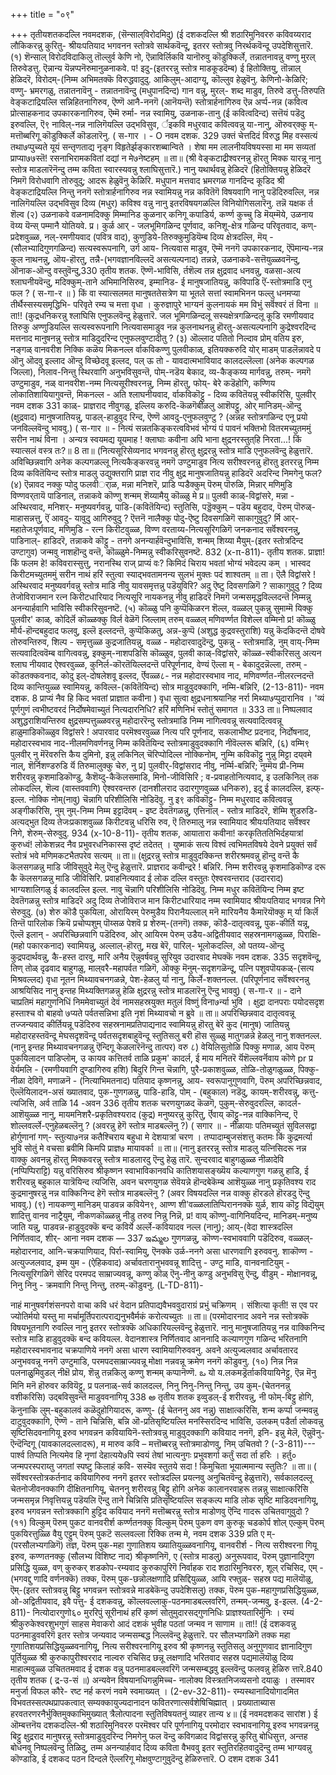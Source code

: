 +++
title = "०९"

+++
तृतीयशतकदल्लि नवमदशक, 
(सॆन्साल्‌विरोदमिदु) 
(ई दशकदल्लि श्री शठारिमुनिवररु कविवय्यराद लौकिकरन्नु कुरितु- श्रीयःपतियाद भगवनन स्तोत्रवे सार्थकवॆन्दू, इतरर स्तोत्रवु निरर्थकवॆन्दू उपदेशिसुत्तारॆ. 
(१) शॆन्साल् विरोदविदाकिलु तॊल्लुर्व 
केणि नो, 
ऎन्नाविर्लिकवि यानॊरुव‌ु कॊडुक्किर्ले, तन्नातनावन्नु वण्णु मुरल् तिरुवेडत्तु. ऎन्नान्य यॆन्नप्पनॆरुमानुळनाकवे. 
प! इदु-(इतररन्नु स्तोत्र माडकूडदॆम्ब) ई हितोक्तियु, तॊन्नाल् हेळिदरॆ, विरोदम्-(निम्म अभिमतक्कॆ विरुद्धवादुदु. आकिलुम्-आदाग्यू, कॊल्लुव हेळुवॆनु. केणिनो-केळिरि; वण्णु- भ्रमरगळु, तन्नातनावॆनु - तन्नातनावॆन्दु (मधुपानदिन्द) गान वन्नु, मुरल्- शब्द माडुव, तिरुवे डत्तु-तिरुपति वेङ्कटाद्रियल्लि सन्निहितनागिरुव, ऎण्णॆ आनै-ननगॆ (आनॆयन्तॆ) स्तोत्रार्हनागिरुव ऎन्न अर्प्प-नन्न (कवित्व प्रोत्साहकनाद उपकारकनागिरुव, ऎम्मॆ रुर्मा- नन्न स्वामियु, उळनाक-तानु (ई कवित्वदिन्द) सत्तॆयं पडॆदु इरुवल्लि, ऎ९ नाविल्-नन्न नालिगॆयल्लि उद्भविसुव, र्इकवि मधुरवाद कवित्ववन्नु या-नानु, ऒरुवर्‌क्कु म्-मत्तॊब्बरिगू कॊडुक्किर्ले कॊडलारॆनु. 
( स-गार । - 
O 
नवम दशक. 
329 
उक्तं चेत्तदिदं विरुद्ध मिह वस्सत्यं तथा७प्पुच्यते यूयं सन्तृणताद्य नृङ्ग विहृतेर्झङ्कारशब्बान्विते । शेषा मम लालनीयविषयस्सा मा मम सव्यतां प्राप्या७७स्तॆ! रसनाभिरामकवितां दद्यां न मे७नेष्टहम् ॥ 
ता॥ (श्री वेङ्कटाद्रीश्वरनन्नु हॊरतु मिक्क यारन्नू नानु स्तोत्र माडलारॆनॆन्दु तम्म कविता स्वारस्यवन्नु श्लाघिसुत्तारॆ.) नानु यथार्थवन्नु हेळिदरॆ (हितोक्तियन्नु हेळिदरॆ निमगॆ विरोधवागि तोरुवुदु; आदरू हेळुवॆनु केळिरि. मधुपान मत्तवाद भ्रमरगळ गानदिन्द कूडिद श्री वेङ्कटाद्रियल्लि निन्तु ननगॆ स्तोत्रार्हनागिरुव नन्न स्वामियन्नु नन्न कवितॆगॆ विषयवागि नानु पडॆदिरुवल्लि, नन्न नालिगॆयल्लि उद्भविसुव दिव्य (मधुर) कविश्व वन्नु नानु इतरविषयगळल्लि विनियोगिसलारॆनु. 
तन्नॆ यक्षक र्त शॆल्व 
(२) उळनाकवे 
वळनामदिक्कु मिम्मानिड 
कुळनार् कनिगू 
कपाडिर्य, 
कर्ण्ण कुच्चु डि 
मॆय्‌म्मॆये, 
उळनाय वॆय्य यॆन्स्‌ पम्मानै 
योतियवे. 
प्र। कुर्ळ आर् - जलभूमिगळिन्द पूर्णवाद, कनिशू-क्षेत्र गळिन्द परिवृतवाद, कण्-प्रदेशवुळ्ळ, नल्-रमणीयवाद (पवित्र वाद), कुणुडिये-तिरुक्कुमुडियॆम्ब दिव्य क्षेत्रदल्लि, मॆय् 
-(सौलभ्यादिगुणगळिन्द) सत्यस्वरूपनागि, उर्ग आय- नित्यवास माडुव, ऎम्मॆ ननगॆ उपकारकनाद, ऎपॆमान्य-नन्न कुल नाथनन्नु, ऒय-हॊरतु, तन्नै-(भगवज्ञानविल्लदॆ असत्यल्पनाद) तन्नन्ने, उळनाकवे-सत्तॆयुळ्ळवनॆन्दु, ऒनाक-ऒन्दु वस्तुवॆन्दु,330 
तृतीय शतक. 
ऎण्णॆ-भाविसि, र्तशॆल्व तन्न क्षुद्रवाद धनवन्नु, वळसा-अत्य श्लाघनीयवॆन्दु, मदिक्कुम्-ताने अभिमानिसिरुव, इम्मानिड- ई मानुषजातियन्नु, कविपाडि ऎं-स्तोत्रमाडि एनु फल ? 
( स-गा-र ॥ ) 
किं वा स्यात्सलमत मानुषततेसत्रेण या भूतले सत्तां स्वामभिनन फल्लु धनमप्या 
तीर्थैस्सस्यसमृद्धिभि- परिवृते रम्य 
च मत्ता वृधा । 
कुरुज्ञापुरे 
भाग्यनं कुलनायकं मम विभुं सर्वॆश्वरं तं विना ॥ 
ता!! (कुद्रधनिकरन्नु श्लाघिसि एनुफलवॆन्दु हेळुत्तारॆ. जल भूमिगळिन्दलू सस्यक्षेत्रगळिन्दलू कूडि रमणीयवाद तिरुकु अण्णुडियल्लि सत्यस्वरूपनागि नित्यवासमाडुव नन्न कुलनाथनन्नु हॊरतु-असत्यल्पनागि कुद्रेश्वरदिन्द मत्तनाद मानुषनन्नु स्तोत्र माडिदुदरिन्द एनुफलवुण्टादीतु ? 
(३) ऒल्लाद पतितो निल्दाव प्रोम् वतिय इरु, नङ्गळ् वानवरीश निक्कि 
कळॆय मिकनल्ल र्वाकविकण्णु पुलवी‌काळ्, इतियक्करुदि योर् माडम् पाडलॆन्नावदे 
प ऒनु ऒदवु इल्लाद ऒन्दु विच्छेदवू इल्लद, पल् ऊ तो - यावदात्मभावियाद कालदल्लॆल्ला (अनेक कल्पगळ जिल्ला), निलाव-निन्तु स्थिरवागि अनुभविसुवन्तॆ, पोम्-नडॆय बेकाद, 
व्य-कैङ्कय्य मार्गवन्नु, तरुम्- नमगॆ उण्टुमाडुव, नळ् वानवरीश-नम्म नित्यसूरीश्वरनन्नु, निम्म हॊरतु, फोय्- बेरे कडॆहोगि, कण्णिय लोकातिशायियागुवन्तॆ, मिकनल्ल - अति श्लाघनीयवाद, र्वाकविकॊट्टु - दिव्य कवितॆयन्नु स्वीकरिसि, पुलवीर् 
नवम दशक 
331 
काळ्- प्राज्ञराद नीवुगळु, इल्लिय करुदि-कॆळगॆबीळलु आशॆपट्टु, ओर् मानिडम्-ऒन्दु (क्षुद्रवाद) मानुषजातियन्नु, पाडल्-हाडुवुद रिन्द, ऎण्णॆ आवदु-एनुफलवुण्टु ? (अन्नह स्तोत्रगळिन्द एनू प्रयो जनविल्लवॆन्दु भाववु.) 
( स-गार ॥ - 
नित्यं सन्नतकिङ्करत्वविभवं भोग्यं पं पावनं 
भक्तिभो वितरमच्युतममुं सरीन नाथं विना । अन्यत्र स्वयमद्य यूयमाह ! क्लाघाः कवीना अपि भाना क्षुद्रनरस्तुत्‌हि निरता...! किं स्यात्सलं वस्त्र तः?॥ 
8 
ता॥ (नित्यसूरिसेव्यनाद भगवनन्नु हॊरतु क्षुद्ररन्नु स्तोत्र माडि एनुफलवॆन्दु हेळुत्तारॆ. अविच्छिन्नवागि अनेक कल्पगळल्लू नित्यकैङ्करवन्नु नमगॆ उण्टुमाडुव नित्य सरीश्वरनन्नु हॊरतु इतररन्नु निम्म दिव्य कवितॆयिन्द स्तोत्र माडलु उद्युक्तरागि प्राज्ञ राद नीवु क्षुद्र मानुषजातियन्नु हाडिदरॆ अदरिन्द निमगेनु फल? (४) ऎन्नावद नक्कु प्पोदु फलवीर्‌ाळ, मन्ना मनिशरॆ, प्राडि प्पडैक्कुम् पॆरुम् पॊरुळि, मिन्नार् मणिमुडि विण्णवर्‌तायॆ पाडिनाल्, तन्नाकवे कॊण्णु शन्मम् शॆय्यामैयु 
कॊळ्ळु मे 
प्र॥ पुलवी‌ काळ्-विद्वांसरे, मन्ना - अस्थिरवाद, मनिशर्- मनुष्यवर्गवन्नु, पाडि-(कवितॆयिन्द) स्तुतिसि, पड्डॆक्कुम् – पडॆय बहुदाद, पॆरुम् पॊरुळ्-माहासन्नत्तु, ऎं आवदु- यावुदु आगिरुवुदु ? ऎत्तनॆ नालैक्कु पोदु-ऎष्टु दिवसगळिगॆ साकागुवुदु? र्मि आर्-महातेजःपूर्णवाद, मणिमुडि - रत्न किरीटवुळ्ळ, विण्ण वरताय्य-नित्यसूरिगळिगॆ जनकनाद सर्वॆश्वरनन्नु, पाडिनाल्- हाडिदरॆ, तन्नाकवे कॊट्टु - तनगे अनन्यार्हवॆन्दुभाविसि, शन्मम् शिय्या मैयुम्-(इतर स्तोत्रदिन्द उण्टागुव) जन्मवु नाशहॊन्दु वन्तॆ, कॊळ्ळुमे-निम्मन्नु स्वीकरिसुवनष्टॆ. 
832 
(x-π-811)- 
तृतीय शतक. 
प्राज्ञा! किं फलम हे! कविवरास्सुत्तु, नरानस्थि राज् प्राप्यं वः? किमिदं चिराय भवतां भोग्यं भवेदल्प कम् । 
भास्वद किरीटमच्युतममुं सरीन नाथं हरिं स्तुत्वा स्याद्भवतामनन्य सुलभं मुक्तः पदं शाश्वतम् ॥ 
ता। ऎलै विद्वांसरे ! अस्थिरवाद मनुष्यवर्गवन्नु स्तोत्र माडि नीवु यावसमृत्तन्नु पडॆयुविरि? अदु ऎष्टु दिवसगळिगॆ 
? साकागुवुदु ? दिव्य तेजोविराजमान रत्न किरीटधारियाद नित्यसूरि नायकनन्नु नीवु हाडिदरॆ निमगॆ जन्मसमृद्धविल्लदन्तॆ निम्मन्नु अनन्यार्हवागि भाविसि स्वीकरिसुवनष्टॆ. 
(५) कॊळ्ळु 
पनि कुप्पॆकिळरन शॆल्ल, 
वळ्ळल् पुकन्नु सुमाम्मॆ यिक्कु 
पुलवीर' काळ्, 
कोदिर्लॆ 
कॊळ्ळक्कु विर्ल वेळॆगॆ जिल्लाम् तरुम् 
वळ्ळल् मणिवर्ण्णत 
विशेल्ल वम्मिनो 
प्र! कॊळ्ळु मौर्य-हॊन्दबहुदाद फलवु, इल्लॆ इल्लदन्तॆ, कुप्पॆकिळ‌तु, अन्न-कुप्पॆ (अशुद्ध कुद्रवस्तुराशि) यन्नु कॆदकिदन्तॆ दोषवे तोरुवन्तिरुव, शिल्प - समृत्तुळ्ळ कुद्रजातियन्नु, वळ्ळ - महोदारवादुदॆन्दु, पुकन्नु - स्तोत्रमाडि, नुम् वाय्-निम्म सत्यवादित्ववॆम्ब वागित्ववन्नु, इक्कुम्-नाशपडिसि कॊळ्ळुव, पुलवी‌ काळ्-विद्वांसरे, कॊळ्ळ-स्वीकरिसलु अत्यन श्लाघ नीयवाद ऐश्वरवुळ्ळ, कुनिर्ल-कॊरतॆयिल्लदन्तॆ परिपूर्णनाद, वेण्यं ऎल्ला म् - बेकादुदन्नॆल्ला, तरुम् - कॊडतक्कवनाद, कोदु इल्-दोषलेशवू इल्लद, र्ऎवळ्ळ८- नन्न महोदारस्वभाव नाद, मणिवर्ण्णत-नीलरत्नदन्तॆ दिव्य कान्तियुळ्ळ स्वामियन्नु, कविल्ल-(कवितॆयिन्द) सोत्र माडुवुदक्कागि, नम्मि-बन्निरि, 
(2-13-811)- 
नवम दशक. 
8 
प्राप्यं नैव हि किद भवतां प्राज्ञात कवीना ) वृधा सुत्वा क्षुद्रधनाश्रयानिह नर्रा मिथ्या७प्पुदारानिव । 'व्यं पूर्णगुणं त्वभीष्टवरदं निर्दोषमेवाच्युतं नित्यदारनिधि? हरिं मणिनिभं स्तोतुं समागत ॥ 
333 
ता॥ निष्पलवाद अशुद्धराशियन्तिरुव क्षुद्रसम्पत्तुळ्ळवरन्नु महोदाररॆन्दु स्तोत्रमाडि निम्म नागित्ववन्नू सत्यवादित्ववन्नू हाळुमाडिकॊळ्ळुव विद्वांसरे ! अपारवाद परमॆश्वरवुळ्ळ नित्य परि पूर्णनाद, सकलाभीष्ट प्रदनाद, निर्दोषनाद, महोदारस्वभाव नाद-नीलमणिवर्णनन्नु निम्म कवितॆयिन्द स्तोत्रमाडुवुदक्कागि नीवॆल्लरू बन्निरि, 
(६) वम्मि९ पुलवीर् नु मॆरॆवरुत्ति कैय 
दु‍मिनो, 
इन्नु लकिनिल् चॆरिप्पोदिल्ल नोक्किनोम्, नुम्मि कविकॊट्टु नुन्नु मिट्टा दय्‌वमे 
नाल्, 
शॆर्निशण्डरुडि र्यॆ तिरुमालुक्कु चेरु, 
नु प्र] पुलवीर्-विद्वांसराद नीवु, नर्म्मि-बन्निरि; नुम्मॆय प्री-निम्म शरीरवन्नु कृशमाडिकॊण्डु, कैशॆय्दु-कैकॆलसमाडि, मिनो-जीविसिरि ; व-प्रवाहतोनित्यवाद, इ उलकिनिल् तक लोकदल्लि, शॆल्व‌ (वास्तववागि) ऐश्वरवन्तरु (दानशीलराद उदारगुणवुळ्ळ धनिकरु), इदु ई कालदल्लि, इल्फ्-इल्ल. नोक्कि नोम्(नावु) चॆन्नागि परिशीलिसि नोडिदॆवु. नु इ९ कविकॊट्टु- निम्म मधुरवाद कवित्ववन्नु अङ्गीकरिसि, नुम्‌ नुम्-निम्म निम्म इट्टादॆ‌वम् - इष्ट देवतॆगळन्नु, एत्तिनाल् - स्तोत्र माडिदरॆ, शॆम्मि शुडरुडि-अत्यद्भुत दिव्य तेजःप्रकाशवुळ्ळ किरीटवन्नु धरिसि रुव, ऎ तिरुमालु नन्न स्वामियाद श्रीयःपतियाद सर्वॆश्वर निगे, शेरुम्-सेरुवुदु. 
934 
(x-10-8-11)- 
तृतीय शतक, 
आयातारा कवीना! करकृतिततिभिर्दहयात्रां कुरुध्वं! लोकेशन्नद नैव प्रभुवरधनिकास्स दृष्टं तदेतत् । युष्माकं सत्य विश्वं त्वभिमतविषये देवने प्रयुक्तं सर्वं स्तोत्रं भवे मणिमकटभैतपरेव सत्यम् ॥ 
ता॥ (क्षुद्ररन्नु स्तोत्र माडुवुदक्किन्त शरीरश्रमवन्नु हॊन्दु वन्तॆ कै कॆलसगळन्नु माडि जीविसुवुदे मेलु ऎन्दु हेळुत्तारॆ. प्राज्ञराद कवीन्द्ररे ! बन्निरि. निम्म शरीरवन्नु कृशमाडिकॊण्ड दरू कै कॆलसगळन्नु माडि जीविसिरि. प्रवाहनित्यवाद ई लोक दल्लि वस्तुतः ऐश्वरवन्तराद (उदारराद) भाग्यशालिगळु ई कालदल्लि इल्ल. नावु चॆन्नागि परिशीलिसि नोडिदॆवु. निम्म मधुर कवितॆयिन्द निम्म इष्ट देवतॆगळन्नु स्तोत्र माडिदरॆ अदु दिव्य तेजोविराज मान किरीटधारियाद नम्म स्वामियाद श्रीयःपतियाद भगवन्न निगे सेरुवुदु. 
(७) शेरु कॊडै पुकयिला, ओरायिरम् 
पेरुमुडैय पिरानैयल्लाल् मनॆ 
मारियनैय कैमारॆयॊक्कु म् 
र्या किर्लॆ 
तिन्तॆ 
पारिलोक क्रियॆ प्रचोप्पशुम् 
पॊय्सळ पेशवॆ 
प्र शेरुम्-(तनगॆ) तक्क, कॊडै-दातृत्ववन्नू, पुक-कीर्ति यन्नू, ऎल्लॆ इलान् - अपरिच्छिन्नवागि पडॆदिरुव, ओर् आयिरम पेरुम् उडैय-अद्वितीयवाद 
सहस्रनामगळुळ्ळ, पिराक्षि-(महो पकारकनाद) स्वामियन्नु, अल्लाल्-हॊरतु, मख बेरॆ, पारिल्- भूलोकदल्लि, ओ‌ पतय्य-ऒन्दु कुद्रपदार्थवन्नु, कै-हस्त दारवु, मारि अनैय ऎन्नुवर्षवन्नु सुरियुव उदारवाद मेघक्कॆ 
नवम दशक. 
335 
सदृशवॆन्दू, तिण्‌ तोळ् दृढवाद बाहुगळु, माल्‌वरै-महापर्वत गळिगॆ, ऒक्कु मॆनुम्-सदृशगळॆन्दू, पत्नि पशुवपॊयकळ्-(सत्य मिश्रवल्लद) वृधा नूतन मिथ्यावचनगळन्ने, पेश-हेळलु र्या नानु, किर्ले-शक्तनल्ल. (परिपूर्णनाद सर्वॆश्वरनन्नु आश्रयिसिद नानु इन्तह मिथ्यक्तिगळन्नु हेळि क्षुद्ररन्नु स्तोत्र माडलारॆनु ऎन्दु भाववु) 
( स-गा-र ॥ - 
दाने चाप्रतिमं महागुणनिधिं निममेवाच्युतं देवं नामसहस्रयुक्त मतुलं विष्णुं विना७र्न्या भुवि । क्षुद्रा दानपराः पयोदसदृश हस्ताश्च वो बाहवो ७प्यते पर्वतसन्निभा इति नृशं मिथ्यावचो न ब्रुवे ॥ 
ता॥ अपरिच्छिन्नवाद दातृत्ववन्नू तज्जन्यवाद कीर्तियन्नू पडॆदिरुव सहस्रनामप्रतिपाद्यनाद स्वामियन्नु हॊरतु बेरॆ कुद (मानुष) जातियन्नु महोदारहस्तवॆन्दू मेघसदृशवॆन्दू पर्वतसदृशबाहुवॆन्दू स्तुतिसलु बरी हॊस सुळ्ळु मातुगळन्ने हेळलु नानु शक्तनल्ल. (नानु इन्तह मिथ्यावचनगळन्नु ऎन्दिगू केळलारॆनॆन्दु तात्पर) 
वरु 
८) वेयिलिसुतोळि पिक्कु मणाळ, 
आय पॆरुम्‌ पुकयिलादन पाडिप्लोम्, उ कायव कत्तितर्व ताळि प्रकुम' कादर्ल, ई माय मनितरॆ र्यॆशॆल्लवर्नॆवाय कॊणे 
pr 
प्र वेर्यमलि - (रमणीयवागि दुण्डागिरुव हशि) बिदुरि गिन्त चॆन्नागि, पुरै-प्रकाशवुळ्ळ, तोळि-तोळुगळुळ्ळ, पिक्कु-नीळा देविगॆ, मणाळनॆ - (नित्याभिमतनाद) पतियाद कृष्णनन्नु, आय- स्वरूपानुगुणवागि, पॆरुम् अपरिच्छिन्नवाद, ऎल्लॆयिलादन-असं ख्यातवाद, पुक-गुणगळन्नु, पाडि-हाडि, पोम् - (बहुकाल) नडॆदु, कायम्-शरीरवन्नु, कत्तु-त्यजिसि, अर्व ताळि 
14 
-अवन 
336 
तृतीय शतक 
चरणयुगळद कॆळगॆ, पुकुम्-सेरुवुदरल्लि, कादर्ल-आशॆयुळ्ळ नानु, मायमनिशरै-प्रकृतिवश्यराद (कुद्र) मनुष्यरन्नु कुरितु, र्ऎवाय् कॊट्टु-नन्न वाक्किनिन्द, ऎ शोल्लवर्ल्ले-एनुहेळबल्लॆनु ? (अवरन्नु हेगॆ स्तोत्र माडबल्लॆनु ?) 
( सगार ॥ - 
नीळायाः पतिमच्युतं सुविलसद्वा होर्गुणानां गण्- स्तुत्या७नन्न कतैश्चिराय बहुधा मे देशयात्रां चरण । तप्पादाम्बुजसंशत्तु कतमः किं कुद्रमर्त्या भुवि सोतुं मे वचसा ब्रवीमि किमपि प्राज्ञ७ 
मायावर्का ॥ 
ता॥ (नानु इतररन्नु स्तोत्र माडलु यत्निसिदरू नन्न वाक्कु अवनन्नु हॊरतु मिक्कवरन्नु स्तोत्र माडलारदु ऎन्दु हेळु तारॆ. सुन्दरवाद बाहुगळुळ्ळ नीळादेवि (नप्पिप्पिराट्टि) यन्नु वरिसिरुव श्रीकृष्णन स्वाभाविकानवधि कातिशयासङ्ख्यॆय कल्याणगुण गळन्नु हाडि, ई शरीरवन्नु बहुकाल यात्रॆयिन्द त्यजिसि, अवन चरणयुगळ सेवॆयन्ने हॊन्दबेकॆम्ब आशॆयुळ्ळ नानु प्रकृतिवश्य राद कुद्रमानुषरन्नु नन्न वाक्किनिन्द हेगॆ स्तोत्र माडबल्लॆनु ? (अवर विषयदल्लि नन्न वाक्कु हॊरडले हॊरडदु ऎन्दु भाववु.) (९) नायकण्णु मानिडम् पाडवन्न कवियेन९, आ‌ण्ण शी‌'वळ्ळलातिप्पिराननक्कॆ युर्ळ, शाय कॊट्ट विद्यॆयुम् शादित्तु वानव‌ 
नाट्रैयुम्, नीकणकॊळ्ळन्नु नीडु तरुव निन्नु निन्नॆ, 
प्र! वाय् कॊण्णु-वागिनियदिन्द, मानिडम्-मनुष्य जाति यन्नु, पाडवन्न-हाडुवुदक्कॆ बन्द कविर्ये अर्ल्ले-कवियादव नल्ल (नानु); आय्-(वेदा शास्त्रदल्लि निर्णितवाद, शीर्- आना 
नवम दशक 
— 
337 
ఇమ్మల 
गुणगळन्नु, कॊण्ण-स्वभाववागि पडॆदिरुव, वळ्ळल्-महोदारनाद, आनि-चक्रपाणियाद, पिर्रा-स्वामियु, ऎनक्के उर्ळ-ननगे असा धारणवागि इरुववनु. शाकॊण्ण - अत्युज्जलवाद, इम्म युम - (ऐहिकवाद) अर्चावतारानुभववन्नू शादित्तु - उण्टु माडि, वानव‌नाटियुम् - नित्यसूरिगळिगॆ सेरिद परमपद साम्राज्यवन्नू, कण्णु कॊळ् ऎनु-नीनु कण्डु अनुभविसु ऎन्दु, वीडुम् - मोक्षानवन्नू, निनु निनु - क्रमवागि निन्तु निन्तु, तरुम्-कॊडुवनु. 
(L-TD-811)- 

नाहं मानुषवर्गशंसनपरो वाचा कवि धरं वेदान प्रतिपाद्यवैभववुदाराग्रं प्रभुं चक्रिणम् । संशित्या कृती! स एव पर ज्योतिर्मयो यस्तु मा मर्चामूर्तिपरात्पराद्यनुभवैर्मकं करोत्यच्युतः ॥ 
ता॥ (परमोदारनाद अवने नन्न स्तोत्रक्कॆ विषयभूतनागि रुवल्लि नानु इतरर स्तोत्रक्कॆ अधिकारियल्लवॆन्दु हेळुत्तारॆ. नानु मानुषजातियन्नु नन्न वाक्किनिन्द स्तोत्र माडि हाडुवुदक्कॆ बन्द कवियल्ल. वेदानशास्त्र निर्णितवाद आननादि कल्याणगुण गळिन्द भरितनागि महोदारस्वभावनाद चक्रपाणिये ननगॆ असा धारण स्वामियागिरुववनु. अवने अत्युज्वलवाद अर्चावतारद अनुभववन्नू ननगॆ उण्टुमाडि, परमपदसाम्राज्यवन्नू मोक्षा नन्नवन्नू क्रमेण ननगॆ कॊडुवनु. 
(१०) निन्न निन्न पलनाळुुमिवुडल् नीक्षॆ प्रोय, शॆन्नु तन्नकिलु कण्णु शन्मम् कप्पानॆण्णॆ. 
ఒ 
यो य.लकमड्रॆर्ताकवियायिनेट्टु, ऎन्न मॆनु मिनि मनॆ हॊरुवर कवियॆट्टु, 
प्र पलनाळ्-सर्व कालदल्ल, निनु निनु-निन्तु निन्तु, उय कुम्-(चेतननन्नु वशीकरिसि) उद्बविसुवन्तॆ माडुववनागियू 
338 
అ 
तृतीय शतक 
इव्वुडल्-ई शरीरवन्नु, नी फोम्-बिट्टु होगि, कॆनुनाकि लुम्-बहुकालवं कळॆदुहोगियादरू, कण्णु- (ई चेतननु अव नन्नु) साक्षात्करिसि, शन्म कर्प्पा जन्मवन्नु दाटुवुदक्कागि, ऎण्णॆ - ताने चिन्निसि, बन्नि ऒ-प्रतिसृष्टियल्लि मनस्सिरदिन्द भाविसि, उलकम् पडैर्ता लोकवन्नु सृष्टिसिदवनागियू इरुव भगवन्नन कवियायिनॆ-स्तोत्रवन्नु माडुवुदक्कागि कवियाद ननगॆ, इनि- इन्नु मेलॆ, ऎन्नुवॆनु-ऎन्दॆन्दिगू (यावकालदल्लादरू), म मारुव‌ कवि – मत्तॊब्बरन्नु स्तोत्रमाडोणवु, निम् 
उचितवो ? 
(-3-811)--- 
पार्श्व तिप्पति नित्यमेव हि नृणां देहात्यये७पि स्वयं तेषां भात्यनुगः प्रभुवशर्गा कर्तुं सदा र्ता हरिः । हर्तु० जन्मपरस्पराय्तु जगतां स्पष्टु किलाहं कवि- सस्यॆव स्तुतये सदा ! किमुचिता भूयात्ममान्य स्तुतिः? ॥ 
ता॥ ( सर्वॆश्वरस्तोत्रकर्तनाद कवियागिरुव ननगॆ इतरर स्तोत्रदल्लि प्रयत्नवु अनुचितवॆन्दु हेळुत्तारॆ), सर्वकालदल्लू चेतनोजीवनक्कागि दीक्षितनागियू, चेतननु शरीरवन्नु बिट्टु होगि अनेक कालानरवाहरू तन्नन्नु साक्षात्करिसि जन्मसमृन्न निवृत्तियन्नु पडॆयलि ऎन्दु ताने चिन्निसि प्रतिसृष्टियल्लि सङ्कल्प माडि लोक सृष्टि माडिदवनागियू, इरुव भगवन्नन स्तोत्रक्कागि हुट्टिद कवियाद ननगॆ मत्तॊब्बरन्नु स्तोत्र माडोणवु ऎन्दि गादरू उचितवागुवुदो 
? 
(११) विल्कुम् पॆरुम्‌ पुकट वानवरीर्श कर्ण्णतनक्कु 
विल्कुम् पॆरुम् पुकण वण कुरुकू‌ 
चडकोर्प शोल् 
एल्कुम् पॆरुम् पुकयिरत्तुळ्ळि वैयु 
एट्टुम् पॆरुम् पुकटॆ सल्लवल्ला रिक्कि तन्म मे, 
नवम दशक 
339 
प्रति ए म्- (परसौलभ्यगळिगॆ) तज्ञ, पॆरुम् पुक-महा गुणातिशय ख्यातियुळ्ळवनागियू, वानवरीर्श - नित्य सरीश्वरना गियू इरुव, कण्णतनक्कु (सौलभ्य विशिष्ट नाद) श्रीकृष्णनिगॆ, ए (स्तोत्र माडलु) अनुरूपवाद, पॆरुम्‌ पुज्ञानादिगुण प्रसिद्धि युळ्ळ, वण् कुरुकर् शडकोप-रम्यवाद कुरुकापुरिगॆ निर्वाहक राद शठारिमुनिवररु, शूल् रचिसिद, एम् - (भगवद्दु णादि वर्णनक्कॆ) तक्क, पॆरुम् पुक-छन्नोलक्षणादि प्रसिद्दियुळ्ळ, आयि रफ्तुळ्- सहस्र पद्य मालॆयॊळु, ऎम्-(इतर स्तोत्रवन्नु बिट्टु भगवन्नन स्तोत्रवन्ने माडबेकॆन्दु उपदेशिसलु) तक्क, पॆरुम पुक-महागुणप्रसिद्धियुळ्ळ, ओ‌-अद्वितीयवाद, इवै पत्तु- ई दशकवन्नु, कॊल्लवल्ला‌कु-पठनमाडबल्लवरिगॆ, तन्मम्-जन्मवु, इ-इल्ल. 
(4-2-811)- 
नित्योदारगुणो६० मुररिपुं सूरीनाथं हरिं कृष्णं सोतुमुदारसद्गुणनिधिः प्राज्ञश्यतारिर्मुनिः । रम्यं श्रीकुरुकेश्वरशुभगुणं साहस मेवाकरो आदं दशकं भुवीह पठतां जन्मव न साणाम ॥ 
ता!! (ई दशकवन्नु पठनमाडुववरिगॆ इतर स्तोत्र जन्यवाद जन्मसम्बद्ध निल्लवॆन्दु हेळुत्तारॆ. पर सौलभ्यगळिगॆ तक्क महा गुणातिशयप्रसिद्धियुळ्ळवनागियू, नित्य सरीश्वरनागियू इरुव श्री कृष्णनन्नु स्तुतिसलु अनुगुणवाद ज्ञानादिगुण पूर्तियुळ्ळ श्री कुरुकापुरीश्वरराद नाल्वरु रचिसिद छन्नू लक्षणादि भरितवाद सहस्र पद्यमालॆयॊळु दिव्य माहात्मवुळ्ळ उचिततमवाद ई दशक वन्नु पठनमाडबल्लवरिगॆ जन्मसम्बद्धवु इल्लवॆन्दु फलवन्नु हेळिरु त्तारॆ.840 
तृतीय शतक 
( द्र-उ-सं ॥) 
अन्यवेन विषयानधिगन्नुमिच्च- नालोक्य विस्त्रतनिजव्यसनो दयाळुः । तस्मावर मनुर्जा विफल कौरे- रष्ट नर्ह करणं नवमे स्वमाख्यत् । 
(2-ev-32-811)- 
रम्यस्थानादियोगादमित विभवतस्सत्पथप्रापकत्वात् सम्यक्कायुज्यदानादन फवितरणात्सर्वशेषिचिह्मात् । प्रख्याताब्यास हरवतरणरनैर्भुक्तिमुक्काभिमुख्यात् त्रैलोत्पादना स्तुतिविषयतनुं व्याहर तान्य ४॥ 
(ई नवमदशकद सारांश ) 
ई ऒम्बत्तनॆय दशकदल्लि-श्री शठारिमुनिवररु परमॆश्वर परि पूर्णनागियू परमोदार स्वभावनागियू इरुव भगवन्ननन्नु बिट्टु क्षुद्रराद मानुषरन्नु स्तोत्रमाडुवुदरिन्द निमगेनु फल वॆन्दु कविगळाद विद्वांसरन्नु कुरितु बोधिसुत्त, अन्तह बोधनवु निष्पलवॆन्दु तिळिदु, तम्म अनन्यार्हवाद दिव्य कविता वैभववु इतर स्तुतिरहितवादुदॆन्दु तम्म भाग्यवन्नु कॊण्डाडि, ई दशकद पठन दिन्दले ऎल्लरिगू मोक्षवुण्टागुवुदॆन्दु हेळिरुत्तारॆ. 
O 
दशम दशक 
341 
